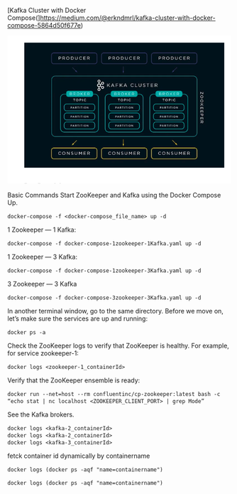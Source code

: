 
[Kafka Cluster with Docker Compose(]https://medium.com/@erkndmrl/kafka-cluster-with-docker-compose-5864d50f677e)

![alt text](image.png)


Basic Commands
Start ZooKeeper and Kafka using the Docker Compose Up.
```
docker-compose -f <docker-compose_file_name> up -d
```

1 Zookeeper — 1 Kafka:
```
docker-compose -f docker-compose-1zookeeper-1Kafka.yaml up -d
```

1 Zookeeper — 3 Kafka:
```
docker-compose -f docker-compose-1zookeeper-3Kafka.yaml up -d
```

3 Zookeeper — 3 Kafka
```
docker-compose -f docker-compose-3zookeeper-3Kafka.yaml up -d
```

In another terminal window, go to the same directory. Before we move on, let’s make sure the services are up and running:
```
docker ps -a
```
Check the ZooKeeper logs to verify that ZooKeeper is healthy. For example, for service zookeeper-1:
```
docker logs <zookeeper-1_containerId>
```
Verify that the ZooKeeper ensemble is ready:
```
docker run --net=host --rm confluentinc/cp-zookeeper:latest bash -c “echo stat | nc localhost <ZOOKEEPER_CLIENT_PORT> | grep Mode”
```

See the Kafka brokers.
```
docker logs <kafka-2_containerId>
docker logs <kafka-2_containerId>
docker logs <kafka-3_containerId>
```

fetck container id dynamically by containername
```
docker logs (docker ps -aqf "name=containername")
```

```
docker logs (docker ps -aqf "name=containername")
```
